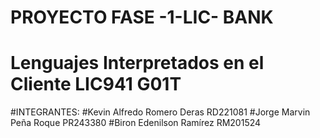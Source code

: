 # PROYECTO FASE -1-LIC- BANK
# Lenguajes Interpretados en el Cliente LIC941 G01T

#INTEGRANTES:
#Kevin Alfredo Romero Deras  		RD221081 
#Jorge Marvin Peña Roque 		    PR243380 
#Biron Edenilson Ramírez 			  RM201524
